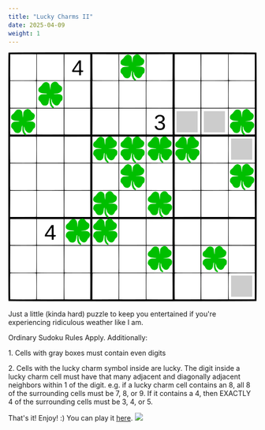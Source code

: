 ```yaml
---
title: "Lucky Charms II"
date: 2025-04-09
weight: 1
---
```

<img src="featured.png" alt="Puzzle Image">


<p>Just a little (kinda hard) puzzle to keep you entertained if you're experiencing ridiculous weather like I am.</p>
<p>
Ordinary Sudoku Rules Apply. Additionally:
</p>
<p>
1. Cells with gray boxes must contain even digits
</p>
<p>
2. Cells with the lucky charm symbol inside are lucky. The digit inside a lucky charm cell must have that many adjacent and diagonally adjacent neighbors within 1 of the digit. e.g. if a lucky charm cell contains an 8, all 8 of the surrounding cells must be 7, 8, or 9. If it contains a 4, then EXACTLY 4 of the surrounding cells must be 3, 4, or 5.
</p>
<p>That's it! Enjoy! :)
You can play it <a href="https://tinyurl.com/luckyCharmsII">here</a>.

<img src="/Dateien/bild.php?data=906d01fb-25205-303030454a422d31"/>
</p>